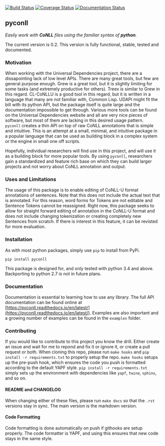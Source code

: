 [![Build Status](https://travis-ci.org/matgrioni/pyconll.svg?branch=master)](https://travis-ci.org/matgrioni/pyconll)
[![Coverage Status](https://coveralls.io/repos/github/matgrioni/pyconll/badge.svg?branch=master)](https://coveralls.io/github/matgrioni/pyconll?branch=master)
[![Documentation Status](https://readthedocs.org/projects/pyconll/badge/?version=latest)](https://pyconll.readthedocs.io/en/latest/?badge=latest)

## pyconll

*Easily work with **CoNLL** files using the familiar syntax of **python**.*

The current version is 0.2. This version is fully functional, stable, tested and documented.


### Motivation

When working with the Universal Dependencies project, there are a dissapointing lack of low level APIs. There are many great tools, but few are general purpose enough. Grew is a great tool, but it is slightly limiting for some tasks (and extremely productive for others). Treex is similar to Grew in this regard. CL-CoNLLU is a good tool in this regard, but it is written in a language that many are not familiar with, Common Lisp. UDAPI might fit the bill with its python API, but the package itself is quite large and the documentation impossible to get through. Various more tools can be found on the Universal Dependencies website and all are very nice pieces of software, but most of them are lacking in this desired usage pattern. ``pyconll`` creates a thin API on top of raw CoNLL annotations that is simple and intuitive. This is an attempt at a small, minimal, and intuitive package in a popular language that can be used as building block in a complex system or the engine in small one off scripts.

Hopefully, individual researchers will find use in this project, and will use it as a building block for more popular tools. By using `pyconll`, researchers gain a standardized and feature rich base on which they can build larger projects and not worry about CoNLL annotation and output.


### Uses and Limitations

The usage of this package is to enable editing of CoNLL-U format annotations of sentences. Note that this does not include the actual text that is annotated. For this reason, word forms for Tokens are not editable and Sentence Tokens cannot be reassigned. Right now, this package seeks to allow for straight forward editing of annotation in the CoNLL-U format and does not include changing tokenization or creating completely new Sentences from scratch. If there is interest in this feature, it can be revisted for more evaluation.


### Installation

As with most python packages, simply use `pip` to install from PyPi.

```
pip install pyconll
```

This package is designed for, and only tested with python 3.4 and above. Backporting to python 2.7 is not in future plans.


### Documentation

Documentation is essential to learning how to use any library. The full API documentation can be found online at [https://pyconll.readthedocs.io/en/latest/](https://pyconll.readthedocs.io/en/latest/). Examples are also important and a growing number of examples can be found in the `examples` folder.


### Contributing

If you would like to contribute to this project you know the drill. Either create an issue and wait for me to repond and fix it or ignore it, or create a pull request or both. When cloning this repo, please run `make hooks` and `pip install -r requirements.txt` to properly setup the repo. `make hooks` setups up the pre-push hook, which ensures the code you push is formatted according to the default YAPF style. `pip install -r requirements.txt` simply sets up the environment with dependencies like `yapf`, `twine`, `sphinx`, and so on.

#### README and CHANGELOG

When changing either of these files, please run ``make docs`` so that the `.rst` versions stay in sync. The main version is the markdown version.

#### Code Formatting

Code formatting is done automatically on push if githooks are setup properly. The code formatter is YAPF, and using this ensures that new code stays in the same style.
